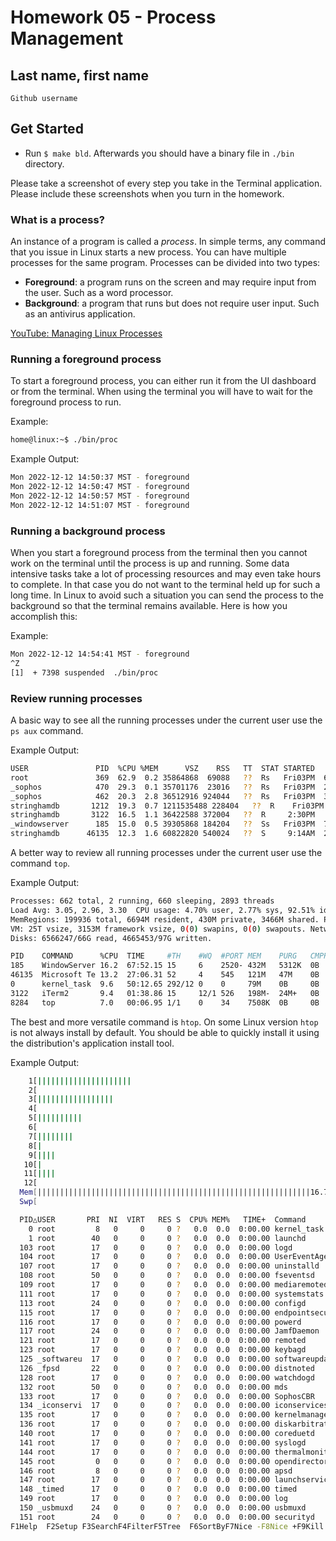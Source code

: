 # Homework 05 - Process Management


## Last name, first name

`Github username`

## Get Started

- Run `$ make bld`.  Afterwards you should have a binary file in `./bin` directory.

Please take a screenshot of every step you take in the Terminal application.  Please include these screenshots when you turn in the homework.

### What is a process?

An instance of a program is called a *process*. In simple terms, any command that you issue in Linux starts a new process. You can have multiple processes for the same program.  Processes can be divided into two types:

- **Foreground**: a program runs on the screen and may require input from the user. Such as a word processor.
- **Background**: a program that runs but does not require user input.  Such as an antivirus application.

[YouTube: Managing Linux Processes](https://youtu.be/P8GrPOpD8Sk)

### Running a foreground process

To start a foreground process, you can either run it from the UI dashboard or from the terminal.  When using the terminal you will have to wait for the foreground process to run.

Example:
```bash
home@linux:~$ ./bin/proc
```

Example Output:
```bash
Mon 2022-12-12 14:50:37 MST - foreground
Mon 2022-12-12 14:50:47 MST - foreground
Mon 2022-12-12 14:50:57 MST - foreground
Mon 2022-12-12 14:51:07 MST - foreground
```

### Running a background process

When you start a foreground process from the terminal then you cannot work on the terminal until the process is up and running. Some data intensive tasks take a lot of processing resources and may even take hours to complete. In that case you do not want to the terminal held up for such a long time.  In Linux to avoid such a situation you can send the process to the background so that the terminal remains available.  Here is how you accomplish this:

Example:
```bash
Mon 2022-12-12 14:54:41 MST - foreground
^Z
[1]  + 7398 suspended  ./bin/proc
```

### Review running processes

A basic way to see all the running processes under the current user use the `ps aux` command.

Example Output:
```bash
USER               PID  %CPU %MEM      VSZ    RSS   TT  STAT STARTED      TIME COMMAND
root               369  62.9  0.2 35864868  69088   ??  Rs   Fri03PM  66:31.04 /Library/SystemExtensions/D42696E4-442F-418D-878C-6ADDC38D2BEB/com.sophos.endpoint.scanextension.systemextension/Contents/MacOS/com.sophos.endpoint.scanextension
_sophos            470  29.3  0.1 35701176  23016   ??  Rs   Fri03PM  23:46.77 SophosCryptoGuard
_sophos            462  20.3  2.8 36512916 924044   ??  Rs   Fri03PM  34:05.21 SophosEventMonitor
stringhamdb       1212  19.3  0.7 1211535488 228404   ??  R    Fri03PM   8:31.82 /Applications/1Password.app/Contents/Library/LoginItems/1Password Launcher.app/../../../../Contents/MacOS/1Password
stringhamdb       3122  16.5  1.1 36422588 372004   ??  R     2:30PM   2:23.37 /Applications/iTerm.app/Contents/MacOS/iTerm2
_windowserver      185  15.0  0.5 39305868 184204   ??  Ss   Fri03PM  70:37.33 /System/Library/PrivateFrameworks/SkyLight.framework/Resources/WindowServer -daemon
stringhamdb      46135  12.3  1.6 60822820 540024   ??  S     9:14AM  29:25.38 /Applications/Microsoft Teams.app/Contents/Frameworks/Microsoft Teams Helper (Renderer).app/Contents/MacOS/Microsoft Teams Helper (Renderer) --type=renderer --user-data-dir=/Users/stringhamdb/Library/Application Support/Microsoft/Teams --ms-teams-less-cors=522133263 --app-path=/Applications/Microsoft Teams.app/Contents/Resources/app.asar --no-sandbox --no-zygote --autoplay-policy=no-user-gesture-required --disable-background-timer-throttling --field-trial-handle=1718379636,13849370343342076882,6943287138813528039,131072 --enable-features=ContextBridgeMutability,SharedArrayBuffer --disable-features=CalculateNativeWinOcclusion,ExtraCookieValidityChecks,ForcedColors,MediaFoundationAsyncH264Encoding,PlzServiceWorker,SpareRendererForSitePerProcess --lang=en-US --num-raster-threads=4 --enable-zero-copy --enable-gpu-memory-buffer-compositor-resources --enable-main-frame-before-activation --renderer-client-id=8 --shared-files --msteams-process-type=pluginHost
```

A better way to review all running processes under the current user use the command `top`.

Example Output:
```bash
Processes: 662 total, 2 running, 660 sleeping, 2893 threads                                                                                            15:01:07
Load Avg: 3.05, 2.96, 3.30  CPU usage: 4.70% user, 2.77% sys, 92.51% idle   SharedLibs: 837M resident, 119M data, 118M linkedit.
MemRegions: 199936 total, 6694M resident, 430M private, 3466M shared. PhysMem: 29G used (3274M wired), 2827M unused.
VM: 25T vsize, 3153M framework vsize, 0(0) swapins, 0(0) swapouts. Networks: packets: 5274893/5181M in, 2370403/1635M out.
Disks: 6566247/66G read, 4665453/97G written.

PID    COMMAND      %CPU  TIME     #TH    #WQ  #PORT MEM    PURG   CMPR PGRP  PPID  STATE    BOOSTS           %CPU_ME %CPU_OTHRS UID  FAULTS    COW
185    WindowServer 16.2  67:52.15 15     6    2520- 432M   5312K  0B   185   1     sleeping *0[1]            0.24438 0.79879    88   7002979+  111336
46135  Microsoft Te 13.2  27:06.31 52     4    545   121M   47M    0B   45929 45929 sleeping *1[37]           0.00000 0.00000    502  821335    14018
0      kernel_task  9.6   50:12.65 292/12 0    0     79M    0B     0B   0     0     running   0[0]            0.00000 0.00000    0    26606     8125
3122   iTerm2       9.4   01:38.86 15     12/1 526   198M-  24M+   0B   3122  1     sleeping *0[700]          0.46868 0.18289    502  554224+   2027
8284   top          7.0   00:06.95 1/1    0    34    7508K  0B     0B   8284  4850  running  *0[1]            0.00000 0.00000    0    45074+    135
```

The best and more versatile command is `htop`.  On some Linux version `htop` is not always install by default.  You should be able to quickly install it using the distribution's application install tool.

Example Output:
```bash
    1[|||||||||||||||||||||                                              28.0%] Tasks: 654, 1682 thr, 0 kthr; 1 running
    2[                                                                    0.0%] Load average: 3.11 3.04 3.28
    3[|||||||||||||||||                                                  22.5%] Uptime: 2 days, 23:23:41
    4[                                                                    0.0%]
    5[||||||||||                                                         13.3%]
    6[                                                                    0.0%]
    7[||||||||                                                           10.7%]
    8[|                                                                   0.7%]
    9[||||                                                                4.6%]
   10[|                                                                   0.7%]
   11[||||                                                                4.0%]
   12[                                                                    0.0%]
  Mem[|||||||||||||||||||||||||||||||||||||||||||||||||||||||||||||16.7G/32.0G]
  Swp[                                                                   0K/0K]

  PID△USER       PRI  NI  VIRT   RES S  CPU% MEM%   TIME+  Command
    0 root         8   0     0     0 ?   0.0  0.0  0:00.00 kernel_task
    1 root        40   0     0     0 ?   0.0  0.0  0:00.00 launchd
  103 root        17   0     0     0 ?   0.0  0.0  0:00.00 logd
  104 root        17   0     0     0 ?   0.0  0.0  0:00.00 UserEventAgent
  107 root        17   0     0     0 ?   0.0  0.0  0:00.00 uninstalld
  108 root        50   0     0     0 ?   0.0  0.0  0:00.00 fseventsd
  109 root        17   0     0     0 ?   0.0  0.0  0:00.00 mediaremoted
  111 root        17   0     0     0 ?   0.0  0.0  0:00.00 systemstats
  113 root        24   0     0     0 ?   0.0  0.0  0:00.00 configd
  115 root        17   0     0     0 ?   0.0  0.0  0:00.00 endpointsecurity
  116 root        17   0     0     0 ?   0.0  0.0  0:00.00 powerd
  117 root        24   0     0     0 ?   0.0  0.0  0:00.00 JamfDaemon
  121 root        17   0     0     0 ?   0.0  0.0  0:00.00 remoted
  123 root        17   0     0     0 ?   0.0  0.0  0:00.00 keybagd
  125 _softwareu  17   0     0     0 ?   0.0  0.0  0:00.00 softwareupdated
  126 _fpsd       22   0     0     0 ?   0.0  0.0  0:00.00 distnoted
  128 root        17   0     0     0 ?   0.0  0.0  0:00.00 watchdogd
  132 root        50   0     0     0 ?   0.0  0.0  0:00.00 mds
  133 root        17   0     0     0 ?   0.0  0.0  0:00.00 SophosCBR
  134 _iconservi  17   0     0     0 ?   0.0  0.0  0:00.00 iconservicesd
  135 root        17   0     0     0 ?   0.0  0.0  0:00.00 kernelmanagerd
  136 root        17   0     0     0 ?   0.0  0.0  0:00.00 diskarbitrationd
  140 root        17   0     0     0 ?   0.0  0.0  0:00.00 coreduetd
  141 root        17   0     0     0 ?   0.0  0.0  0:00.00 syslogd
  144 root        17   0     0     0 ?   0.0  0.0  0:00.00 thermalmonitord
  145 root         0   0     0     0 ?   0.0  0.0  0:00.00 opendirectoryd
  146 root         8   0     0     0 ?   0.0  0.0  0:00.00 apsd
  147 root        17   0     0     0 ?   0.0  0.0  0:00.00 launchservicesd
  148 _timed      17   0     0     0 ?   0.0  0.0  0:00.00 timed
  149 root        17   0     0     0 ?   0.0  0.0  0:00.00 log
  150 _usbmuxd    24   0     0     0 ?   0.0  0.0  0:00.00 usbmuxd
  151 root        24   0     0     0 ?   0.0  0.0  0:00.00 securityd
F1Help  F2Setup F3SearchF4FilterF5Tree  F6SortByF7Nice -F8Nice +F9Kill  F10Quit
```


